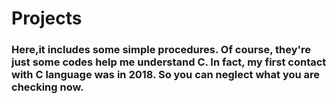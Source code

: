 # Projects

### Here,it includes some simple procedures. Of course, they're just some codes help me understand C. In fact, my first contact with C language was in 2018. So you can neglect what you are checking now.
